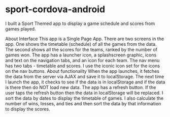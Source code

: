 # sport-cordova-android

I built a Sport Themed app to display a game schedule and scores from games played.

About Interface This app is a Single Page App. There are two screens in the app. One shows the timetable (schedule) of all the games from the data. The second shows all the scores for the teams, ranked by the number of games won.
The app has a launcher icon, a splashscreen graphic, icons and text on the navigation tabs, and an icon for each team.
The nav menu has  two tabs - timetable and scores.  I use the iconic icon set for the icons on the nav buttons.
About functionality When the app launches, it fetches the data from the server via AJAX and save it to localStorage. The next time I launch the app, it checks to see if the data is in localStorage and if the data is there then do NOT load new data.
The app has a refresh button. If the user taps the refresh button then the data in localStorage will be replaced. 
I sort the data by dates to display the timetable of games. 
I also calculate the number of wins, losses, and ties and then sort the data by that information to display the scores.
